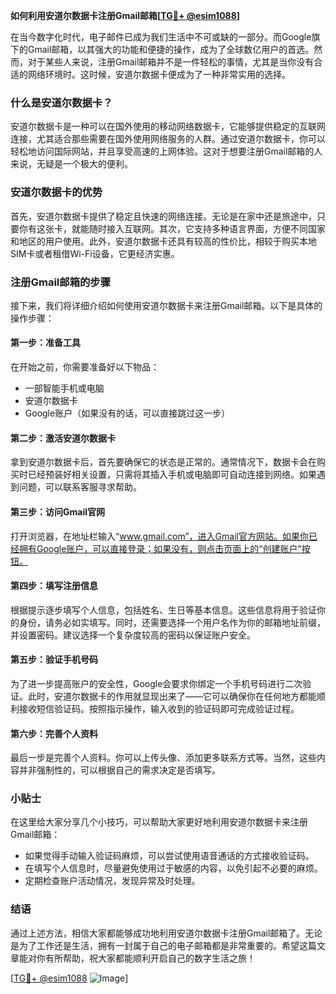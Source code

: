 **如何利用安道尔数据卡注册Gmail邮箱[[TG💪+ @esim1088](https://t.me/s/esim1088)]**

在当今数字化时代，电子邮件已成为我们生活中不可或缺的一部分。而Google旗下的Gmail邮箱，以其强大的功能和便捷的操作，成为了全球数亿用户的首选。然而，对于某些人来说，注册Gmail邮箱并不是一件轻松的事情，尤其是当你没有合适的网络环境时。这时候，安道尔数据卡便成为了一种非常实用的选择。

### 什么是安道尔数据卡？

安道尔数据卡是一种可以在国外使用的移动网络数据卡，它能够提供稳定的互联网连接，尤其适合那些需要在国外使用网络服务的人群。通过安道尔数据卡，你可以轻松地访问国际网站，并且享受高速的上网体验。这对于想要注册Gmail邮箱的人来说，无疑是一个极大的便利。

### 安道尔数据卡的优势

首先，安道尔数据卡提供了稳定且快速的网络连接。无论是在家中还是旅途中，只要你有这张卡，就能随时接入互联网。其次，它支持多种语言界面，方便不同国家和地区的用户使用。此外，安道尔数据卡还具有较高的性价比，相较于购买本地SIM卡或者租借Wi-Fi设备，它更经济实惠。

### 注册Gmail邮箱的步骤

接下来，我们将详细介绍如何使用安道尔数据卡来注册Gmail邮箱。以下是具体的操作步骤：

#### 第一步：准备工具

在开始之前，你需要准备好以下物品：
- 一部智能手机或电脑
- 安道尔数据卡
- Google账户（如果没有的话，可以直接跳过这一步）

#### 第二步：激活安道尔数据卡

拿到安道尔数据卡后，首先要确保它的状态是正常的。通常情况下，数据卡会在购买时已经预装好相关设置，只需将其插入手机或电脑即可自动连接到网络。如果遇到问题，可以联系客服寻求帮助。

#### 第三步：访问Gmail官网

打开浏览器，在地址栏输入“www.gmail.com”，进入Gmail官方网站。如果你已经拥有Google账户，可以直接登录；如果没有，则点击页面上的“创建账户”按钮。

#### 第四步：填写注册信息

根据提示逐步填写个人信息，包括姓名、生日等基本信息。这些信息将用于验证你的身份，请务必如实填写。同时，还需要选择一个用户名作为你的邮箱地址前缀，并设置密码。建议选择一个复杂度较高的密码以保证账户安全。

#### 第五步：验证手机号码

为了进一步提高账户的安全性，Google会要求你绑定一个手机号码进行二次验证。此时，安道尔数据卡的作用就显现出来了——它可以确保你在任何地方都能顺利接收短信验证码。按照指示操作，输入收到的验证码即可完成验证过程。

#### 第六步：完善个人资料

最后一步是完善个人资料。你可以上传头像、添加更多联系方式等。当然，这些内容并非强制性的，可以根据自己的需求决定是否填写。

### 小贴士

在这里给大家分享几个小技巧，可以帮助大家更好地利用安道尔数据卡来注册Gmail邮箱：
- 如果觉得手动输入验证码麻烦，可以尝试使用语音通话的方式接收验证码。
- 在填写个人信息时，尽量避免使用过于敏感的内容，以免引起不必要的麻烦。
- 定期检查账户活动情况，发现异常及时处理。

### 结语

通过上述方法，相信大家都能够成功地利用安道尔数据卡注册Gmail邮箱了。无论是为了工作还是生活，拥有一封属于自己的电子邮箱都是非常重要的。希望这篇文章能对你有所帮助，祝大家都能顺利开启自己的数字生活之旅！

[[TG💪+ @esim1088](https://t.me/s/esim1088) ![Image](https://i.postimg.cc/4NQfJmqS/Snipaste-2025-05-13-00-14-12.png)]